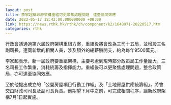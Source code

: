 ```yaml
---
layout: post
title: 李家超稱政府架構重組可更聚焦處理問題　達至協同效應
date: 2022-05-17 18:42:00.000000000 +08:00
link: https://news.rthk.hk/rthk/ch/component/k2/1648971-20220517.htm
categories: rthk
---
```


行政會議通過第六屆政府架構重組方案，重組後將會改為三司十五局，並增設三名副司長，連同新增的相關人員，涉及額外的總薪酬開支，約為每年9500萬元。 

李家超表示，新一屆政府要重組架構，主要考慮到現時部分政策局工作量龐大，三名司長工作繁重，消耗統籌及指揮能力。重組後可以更聚焦處理問題，整合政策局，亦可達至協同效應。

至於他提出成立的「公營房屋項目行動工作組」及「土地房屋供應統籌組」，將會交由財政司司長及副司長負責。他期望下月中之前，可完成相關程序，讓新政府架構7月1日起實施。
